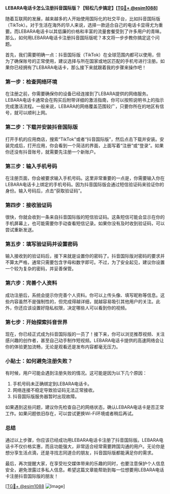 **LEBARA电话卡怎么注册抖音国际版？【轻松几步搞定】[[TG💪+ @esim1088](https://t.me/s/esim1088)]**

随着互联网的发展，越来越多的人开始使用国际化的社交平台，比如抖音国际版（TikTok）。对于生活在海外的华人来说，选择一款适合自己的电话卡显得尤为重要。而LEBARA电话卡以其低廉的价格和丰富的流量套餐受到了许多用户的青睐。那么，如何用LEBARA电话卡注册抖音国际版呢？本文将一步步教你搞定这个问题。

首先，我们需要明确一点：抖音国际版（TikTok）在全球范围内都可以使用，但为了确保账号的正常使用，建议选择与所在国家或地区匹配的手机号进行注册。如果你已经拥有了LEBARA电话卡，那么接下来就跟着我的步骤来操作吧！

### 第一步：检查网络环境

在注册之前，你需要确保你的设备已经连接到了LEBARA提供的网络服务。LEBARA电话卡通常会在购买后附带详细的激活指南，你可以按照说明书上的指示完成激活流程。一般来说，LEBARA的网络覆盖范围较广，只要你所在的地区有信号，就可以顺利上网。

### 第二步：下载并安装抖音国际版

打开手机的应用商店，搜索“TikTok”或者“抖音国际版”，然后点击下载并安装。安装完成后，打开应用，你会看到一个简洁的界面，上面写着“注册”或“登录”。如果你还没有抖音账号，就需要先注册一个新账户。

### 第三步：输入手机号码

在注册页面，你会被要求输入手机号码。这里非常重要的一点是，你需要输入你在LEBARA电话卡上绑定的手机号码。因为抖音国际版会通过短信验证码来验证你的身份。输入号码后，点击“获取验证码”。

### 第四步：接收验证码

很快，你就会收到一条来自抖音国际版的短信验证码。这条短信可能会显示在你的手机屏幕上，也可能需要你手动查看短信记录。如果你没有及时收到验证码，可以尝试重新发送。

### 第五步：填写验证码并设置密码

输入接收到的验证码后，接下来就是设置你的密码了。抖音国际版对密码的要求并不算太严格，通常只需要包含字母和数字即可。不过，为了安全起见，建议你设置一个较为复杂的密码，并妥善保管。

### 第六步：完善个人资料

成功注册后，系统会提示你完善个人资料。你可以上传头像、填写昵称等信息。这些内容虽然不是强制性的，但完成得越详细，就越容易吸引其他用户的关注。此外，你还应该设置好隐私权限，决定哪些人可以看到你的视频。

### 第七步：开始探索抖音世界

现在，你已经正式成为抖音国际版的一员了！接下来，你可以浏览推荐视频、关注感兴趣的创作者，甚至自己动手制作短视频。LEBARA电话卡提供的高速网络会让你的体验更加流畅，无论是观看还是发布内容都毫无压力。

### 小贴士：如何避免注册失败？

有时候，用户可能会遇到注册失败的情况。这可能是因为以下几个原因：

1. 手机号码未正确绑定到LEBARA电话卡。
2. 网络连接不稳定导致验证码无法正常接收。
3. 抖音国际版服务器暂时出现故障。

如果遇到这些问题，建议你先检查自己的网络状态，确认LEBARA电话卡是否正常工作。如果问题依旧存在，可以尝试更换Wi-Fi环境或者稍后再试。

### 总结

通过以上步骤，你应该已经成功用LEBARA电话卡注册了抖音国际版。LEBARA电话卡不仅价格实惠，而且功能强大，非常适合经常需要跨国沟通的用户。无论你是想分享生活点滴，还是寻找志同道合的朋友，抖音国际版都能满足你的需求。

最后，再次提醒大家，在享受社交媒体带来的乐趣的同时，也要注意保护个人信息安全，避免泄露过多私人信息。希望这篇文章能帮助到每一位想要用LEBARA电话卡注册抖音国际版的朋友！

[[TG💪+ @esim1088](https://t.me/s/esim1088) ![Image](https://i.postimg.cc/4NQfJmqS/Snipaste-2025-05-13-00-14-12.png)]